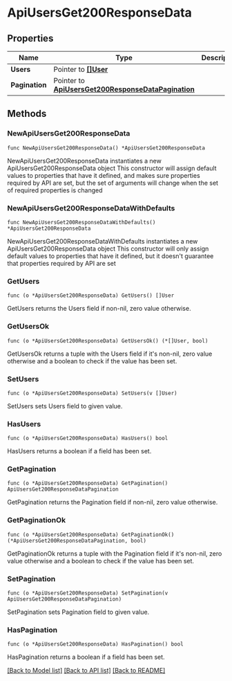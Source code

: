 # ApiUsersGet200ResponseData

## Properties

Name | Type | Description | Notes
------------ | ------------- | ------------- | -------------
**Users** | Pointer to [**[]User**](User.md) |  | [optional] 
**Pagination** | Pointer to [**ApiUsersGet200ResponseDataPagination**](ApiUsersGet200ResponseDataPagination.md) |  | [optional] 

## Methods

### NewApiUsersGet200ResponseData

`func NewApiUsersGet200ResponseData() *ApiUsersGet200ResponseData`

NewApiUsersGet200ResponseData instantiates a new ApiUsersGet200ResponseData object
This constructor will assign default values to properties that have it defined,
and makes sure properties required by API are set, but the set of arguments
will change when the set of required properties is changed

### NewApiUsersGet200ResponseDataWithDefaults

`func NewApiUsersGet200ResponseDataWithDefaults() *ApiUsersGet200ResponseData`

NewApiUsersGet200ResponseDataWithDefaults instantiates a new ApiUsersGet200ResponseData object
This constructor will only assign default values to properties that have it defined,
but it doesn't guarantee that properties required by API are set

### GetUsers

`func (o *ApiUsersGet200ResponseData) GetUsers() []User`

GetUsers returns the Users field if non-nil, zero value otherwise.

### GetUsersOk

`func (o *ApiUsersGet200ResponseData) GetUsersOk() (*[]User, bool)`

GetUsersOk returns a tuple with the Users field if it's non-nil, zero value otherwise
and a boolean to check if the value has been set.

### SetUsers

`func (o *ApiUsersGet200ResponseData) SetUsers(v []User)`

SetUsers sets Users field to given value.

### HasUsers

`func (o *ApiUsersGet200ResponseData) HasUsers() bool`

HasUsers returns a boolean if a field has been set.

### GetPagination

`func (o *ApiUsersGet200ResponseData) GetPagination() ApiUsersGet200ResponseDataPagination`

GetPagination returns the Pagination field if non-nil, zero value otherwise.

### GetPaginationOk

`func (o *ApiUsersGet200ResponseData) GetPaginationOk() (*ApiUsersGet200ResponseDataPagination, bool)`

GetPaginationOk returns a tuple with the Pagination field if it's non-nil, zero value otherwise
and a boolean to check if the value has been set.

### SetPagination

`func (o *ApiUsersGet200ResponseData) SetPagination(v ApiUsersGet200ResponseDataPagination)`

SetPagination sets Pagination field to given value.

### HasPagination

`func (o *ApiUsersGet200ResponseData) HasPagination() bool`

HasPagination returns a boolean if a field has been set.


[[Back to Model list]](../README.md#documentation-for-models) [[Back to API list]](../README.md#documentation-for-api-endpoints) [[Back to README]](../README.md)


